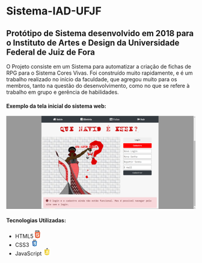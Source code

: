 # Sistema-IAD-UFJF

## Protótipo de Sistema desenvolvido em 2018 para o Instituto de Artes e Design da Universidade Federal de Juiz de Fora

O Projeto consiste em um Sistema para automatizar a criação de fichas de RPG para o Sistema Cores Vivas. 
Foi construído muito rapidamente, e é um trabalho realizado no início da faculdade, que agregou muito para os membros, tanto na questão do desenvolvimento, como no que se refere à trabalho em grupo e gerência de habilidades.

#### Exemplo da tela inicial do sistema web:

![Exemplo](README-files/ex1.png?raw=true "Exemplo Tela Inicial")


#### Tecnologias Utilizadas:

* HTML5 <code><img height="20" src="README-files/html5-logo.png"></code>
* CSS3 <code><img height="20" src="README-files/css3-logo.png"></code>
* JavaScript <code><img height="20" src="README-files/js-logo.png"></code>